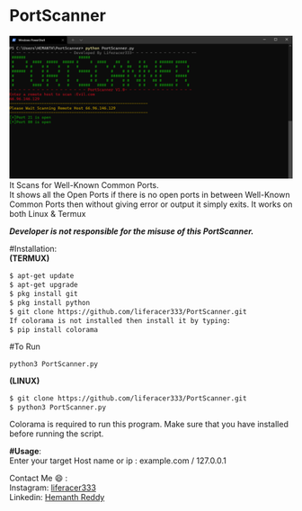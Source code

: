 # PortScanner  
![PortScanner](https://github.com/liferacer333/PortScanner/blob/master/PortScanner.png)  
It Scans for Well-Known Common Ports.  
It shows all the Open Ports if there is no open ports in between Well-Known Common Ports then without giving error or output it simply exits. It works on both Linux & Termux

***Developer is not responsible for the misuse of this PortScanner.***

#Installation:  
**(TERMUX)**     
```
$ apt-get update    
$ apt-get upgrade    
$ pkg install git    
$ pkg install python    
$ git clone https://github.com/liferacer333/PortScanner.git    
If colorama is not installed then install it by typing:    
$ pip install colorama  
```  

#To Run  
```
python3 PortScanner.py
```

**(LINUX)**   
```
$ git clone https://github.com/liferacer333/PortScanner.git 
$ python3 PortScanner.py
```
Colorama is required to run this program. Make sure that you have installed before running the script.  

**#Usage**:  
Enter your target Host name or ip : example.com / 127.0.0.1   

Contact Me :smile:
:  
Instagram:   [liferacer333](https://instagram.com/liferacer333)    
Linkedin:   [Hemanth Reddy](https://www.linkedin.com/in/hemanth-reddy-51b357191/)
